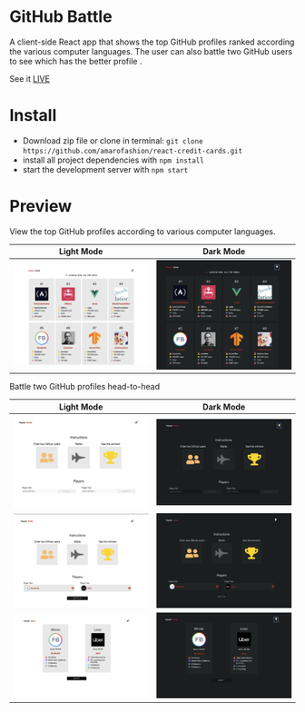 # GitHub Battle

A client-side React app that shows the top GitHub profiles ranked according the various computer languages.  The user can also battle two GitHub users to see which has the better profile .

See it [LIVE](https://frosty-williams-207395.netlify.app/)

# Install
* Download zip file or clone in terminal: `git clone https://github.com/amarofashion/react-credit-cards.git`
* install all project dependencies with `npm install`
* start the development server with `npm start`


# Preview

View the top GitHub profiles according to various computer languages.

Light Mode  | Dark Mode
------------- | -------------
![App image1](./images/1a.png)  | ![App image1](./images/1b.png)

Battle two GitHub profiles head-to-head

Light Mode  | Dark Mode
------------- | -------------
![App image1](./images/2a.png)  | ![App image1](./images/2b.png)
![App image1](./images/3a.png)  | ![App image1](./images/3b.png)
![App image1](./images/4a.png)  | ![App image1](./images/4b.png)